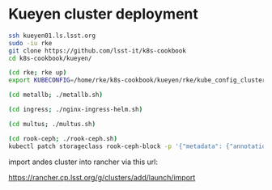 Kueyen cluster deployment
========================

```bash
ssh kueyen01.ls.lsst.org
sudo -iu rke
git clone https://github.com/lsst-it/k8s-cookbook
cd k8s-cookbook/kueyen/

(cd rke; rke up)
export KUBECONFIG=/home/rke/k8s-cookbook/kueyen/rke/kube_config_cluster.yml

(cd metallb; ./metallb.sh)

(cd ingress; ./nginx-ingress-helm.sh)

(cd multus; ./multus.sh)

(cd rook-ceph; ./rook-ceph.sh)
kubectl patch storageclass rook-ceph-block -p '{"metadata": {"annotations":{"storageclass.kubernetes.io/is-default-class":"true"}}}'
```

import andes cluster into rancher via this url:

https://rancher.cp.lsst.org/g/clusters/add/launch/import
